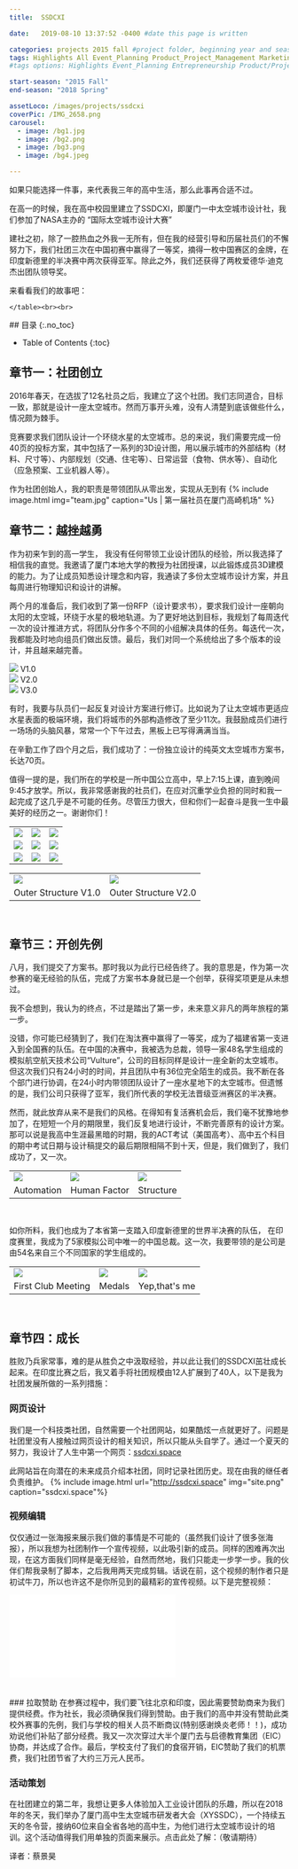 ```yaml
---
title:  SSDCXI

date:   2019-08-10 13:37:52 -0400 #date this page is written

categories: projects 2015 fall #project folder, beginning year and season
tags: Highlights All Event_Planning Product_Project_Management Marketing Negotiation Web_Design
#tags options: Highlights Event_Planning Entrepreneurship Product/Project_Management Game_Design Marketing Negotiation Video_Editing Web_Design Non_Profits

start-season: "2015 Fall"
end-season: "2018 Spring"

assetLoco: /images/projects/ssdcxi
coverPic: /IMG_2658.png
carousel:
  - image: /bg1.jpg
  - image: /bg2.png
  - image: /bg3.png
  - image: /bg4.jpeg

---
```




如果只能选择一件事，来代表我三年的高中生活，那么此事再合适不过。

在高一的时候，我在高中校园里建立了SSDCXI，即厦门一中太空城市设计社，我们参加了NASA主办的 “国际太空城市设计大赛”

建社之初，除了一腔热血之外我一无所有，但在我的经营引导和历届社员们的不懈努力下，我们社团三次在中国初赛中赢得了一等奖，摘得一枚中国赛区的金牌，在印度新德里的半决赛中两次获得亚军。除此之外，我们还获得了两枚爱德华·迪克杰出团队领导奖。

来看看我们的故事吧：
<!--break-->

<p>
    <table class="text-center">
        <tr>
            <td><a href="/images/projects/ssdcxi/fm/1-min.jpg"> <img src="/images/projects/ssdcxi/fm/1-min.jpg" class="w-100"></a></td>
            <td><a href="/images/projects/ssdcxi/fm/2-min.jpg"> <img src="/images/projects/ssdcxi/fm/2-min.jpg" class="w-100"></a></td>
            <td><a href="/images/projects/ssdcxi/fm/3-min.jpg"> <img src="/images/projects/ssdcxi/fm/3-min.jpg" class="w-100"></a></td>
        </tr>
        <tr>
            <td><a href="/images/projects/ssdcxi/fm/4-min.jpg"> <img src="/images/projects/ssdcxi/fm/4-min.jpg" class="w-100"></a></td>
            <td><a href="/images/projects/ssdcxi/fm/5.png"> <img src="/images/projects/ssdcxi/fm/5.png" class="w-100"></a></td>
            <td><a href="/images/projects/ssdcxi/fm/6-min.jpg"> <img src="/images/projects/ssdcxi/fm/6-min.jpg" class="w-100"></a></td>
        </tr>
        <tr>
            <td><a href="/images/projects/ssdcxi/fm/7-min.jpg"> <img src="/images/projects/ssdcxi/fm/7-min.jpg" class="w-100"></a></td>
            <td><a href="/images/projects/ssdcxi/fm/8-min.jpg"> <img src="/images/projects/ssdcxi/fm/8-min.jpg" class="w-100"></a></td>
            <td><a href="/images/projects/ssdcxi/fm/9-min.jpg"> <img src="/images/projects/ssdcxi/fm/9-min.jpg" class="w-100"></a></td>
        </tr>

    </table><br><br>
</p>
## 目录
{:.no_toc}

* Table of Contents
{:toc}

## 章节一：社团创立

2016年春天，在选拔了12名社员之后，我建立了这个社团。我们志同道合，目标一致，那就是设计一座太空城市。然而万事开头难，没有人清楚到底该做些什么，情况颇为棘手。

竞赛要求我们团队设计一个环绕水星的太空城市。总的来说，我们需要完成一份40页的投标方案，其中包括了一系列的3D设计图，用以展示城市的外部结构（材料、尺寸等）、内部规划（交通、住宅等）、日常运营（食物、供水等）、自动化（应急预案、工业机器人等）。

作为社团创始人，我的职责是带领团队从零出发，实现从无到有
{% include image.html img="team.jpg" caption="Us | 第一届社员在厦门高崎机场" %}

## 章节二：越挫越勇

作为初来乍到的高一学生， 我没有任何带领工业设计团队的经验，所以我选择了相信我的直觉。我邀请了厦门本地大学的教授为社团授课，以此锻炼成员3D建模的能力。为了让成员知悉设计理念和内容，我通读了多份太空城市设计方案，并且每周进行物理知识和设计的讲解。

两个月的准备后，我们收到了第一份RFP（设计要求书），要求我们设计一座朝向太阳的太空城，环绕于水星的极地轨道。为了更好地达到目标，我规划了每周迭代一次的设计推进方式，将团队分作多个不同的小组解决具体的任务。每迭代一次，我都能及时地向组员们做出反馈。最后，我们对同一个系统给出了多个版本的设计，并且越来越完善。

<div class="row text-center">
    <div class="col-4">
        <a href="/images/projects/ssdcxi/overall1.JPG"> <img src="/images/projects/ssdcxi/overall1.JPG" class="w-100"></a>
        V1.0
    </div>
    <div class="col-4">
        <a href="/images/projects/ssdcxi/overall2.png"> <img src="/images/projects/ssdcxi/overall2.png" class="w-100"></a>
        V2.0
    </div>
    <div class="col-4">
        <a href="/images/projects/ssdcxi/overall3.jpg"> <img src="/images/projects/ssdcxi/overall3.jpg" class="w-100"></a>
        V3.0
    </div>
</div>

有时，我要与队员们一起反复对设计方案进行修订。比如说为了让太空城市更适应水星表面的极端环境，我们将城市的外部构造修改了至少11次。我鼓励成员们进行一场场的头脑风暴，常常一个下午过去，黑板上已写得满满当当。

在辛勤工作了四个月之后，我们成功了：一份独立设计的纯英文太空城市方案书，长达70页。

值得一提的是，我们所在的学校是一所中国公立高中，早上7:15上课，直到晚间9:45才放学。所以，我非常感谢我的社员们，在应对沉重学业负担的同时和我一起完成了这几乎是不可能的任务。尽管压力很大，但和你们一起奋斗是我一生中最美好的经历之一。谢谢你们！

<table class="text-center">
    <tr>
        <td><a href="/images/projects/ssdcxi/old.png"> <img src="/images/projects/ssdcxi/old.png" class="w-100"></a></td>
        <td><a href="/images/projects/ssdcxi/new.png"> <img src="/images/projects/ssdcxi/new.png" class="w-75"></a></td>
    </tr>
    <tr><td>Outer Structure V1.0</td><td>Outer Structure V2.0</td></tr>
</table><br>

## 章节三：开创先例

八月，我们提交了方案书。那时我以为此行已经告终了。我的意思是，作为第一次参赛的毫无经验的队伍，完成了方案书本身就已是一个创举，获得奖项更是从未想过。

我不会想到，我认为的终点，不过是踏出了第一步，未来意义非凡的两年旅程的第一步。

没错，你可能已经猜到了，我们在淘汰赛中赢得了一等奖，成为了福建省第一支进入到全国赛的队伍。在中国的决赛中，我被选为总裁，领导一家48名学生组成的模拟航空航天技术公司“Vulture”，公司的目标同样是设计一座全新的太空城市。但这次我们只有24小时的时间，并且团队中有36位完全陌生的成员。我不断在各个部门进行协调，在24小时内带领团队设计了一座水星地下的太空城市。但遗憾的是，我们公司只获得了亚军，我们所代表的学校无法晋级亚洲赛区的半决赛。

然而，就此放弃从来不是我们的风格。在得知有复活赛机会后，我们毫不犹豫地参加了，在短短一个月的期限里，我们反复地进行设计，不断完善原有的设计方案。那可以说是我高中生涯最黑暗的时期，我的ACT考试（美国高考）、高中五个科目的期中考试日期与设计稿提交的最后期限相隔不到十天，但是，我们做到了，我们成功了，又一次。

<table class="text-center">
    <tr>
        <td><a href="/images/projects/ssdcxi/robo2.png"> <img src="/images/projects/ssdcxi/robo2.png" class="w-100"></a></td>
        <td><a href="/images/projects/ssdcxi/HF.png"> <img src="/images/projects/ssdcxi/HF.png" class="w-100"></a></td>
        <td><a href="/images/projects/ssdcxi/structure.png"> <img src="/images/projects/ssdcxi/structure.png" class="w-100"></a></td>
    </tr>
    <tr><td>Automation</td><td>Human Factor</td><td>Structure</td></tr>
</table><br>

如你所料，我们也成为了本省第一支踏入印度新德里的世界半决赛的队伍， 在印度赛里，我成为了5家模拟公司中唯一的中国总裁。这一次，我要带领的是公司是由54名来自三个不同国家的学生组成的。

<table class="text-center">
    <tr>
        <td><a href="/images/projects/ssdcxi/800 (1).jpeg"> <img src="/images/projects/ssdcxi/800 (1).jpeg" class="w-100"></a></td>
        <td><a href="/images/projects/ssdcxi/0412_1.jpg"> <img src="/images/projects/ssdcxi/0412_1.jpg" class="w-100"></a></td>
        <td><a href="/images/projects/ssdcxi/IMG_0816.JPG"> <img src="/images/projects/ssdcxi/IMG_0816.JPG" class="w-100"></a></td>
    </tr>
    <tr><td>First Club Meeting</td><td>Medals</td><td>Yep,that's me</td></tr>
</table><br>

## 章节四：成长

胜败乃兵家常事，难的是从胜负之中汲取经验，并以此让我们的SSDCXI茁壮成长起来。在印度比赛之后，我又着手将社团规模由12人扩展到了40人，以下是我为社团发展所做的一系列措施：

### 网页设计

我们是一个科技类社团，自然需要一个社团网站，如果酷炫一点就更好了。问题是社团里没有人接触过网页设计的相关知识，所以只能从头自学了。通过一个夏天的努力，我设计了人生中第一个网页：[ssdcxi.space](http://ssdcxi.space)


此网站旨在向潜在的未来成员介绍本社团，同时记录社团历史。现在由我的继任者负责维护。
{% include image.html url="http://ssdcxi.space" img="site.png" caption="ssdcxi.space"%}


### 视频编辑

仅仅通过一张海报来展示我们做的事情是不可能的（虽然我们设计了很多张海报），所以我想为社团制作一个宣传视频，以此吸引新的成员。同样的困难再次出现，在这方面我们同样是毫无经验，自然而然地，我们只能走一步学一步。我的伙伴们帮我录制了脚本，之后我用两天完成剪辑。话说在前，这个视频的制作者只是初试牛刀，所以也许这不是你所见到的最精彩的宣传视频。以下是完整视频：

<div class="iframe-container"> <iframe src="//player.bilibili.com/player.html?aid=53790012&cid=94089671&page=1" scrolling="no" border="0" frameborder="no" framespacing="0"  allowfullscreen="true"> </iframe></div><br>

<br>
### 拉取赞助
在参赛过程中，我们要飞往北京和印度，因此需要赞助商来为我们提供经费。作为社长，我必须确保我们得到赞助。由于我们的高中并没有赞助此类校外赛事的先例，我们与学校的相关人员不断商议(特别感谢焕炎老师！！)，成功劝说他们补贴了部分经费。我又一次次穿过大半个厦门去与启德教育集团（EIC）协商，并达成了合作。最后，学校支付了我们的食宿开销，EIC赞助了我们的机票费，我们社团节省了大约三万元人民币。


### 活动策划

在社团建立的第二年，我想让更多人体验加入工业设计团队的乐趣，所以在2018年的冬天，我们举办了厦门高中生太空城市研发者大会（XYSSDC），一个持续五天的冬令营，接纳60位来自全省各地的高中生，为他们进行太空城市设计的培训。这个活动值得我们用单独的页面来展示。点击此处了解：（敬请期待）

译者：蔡景昊
